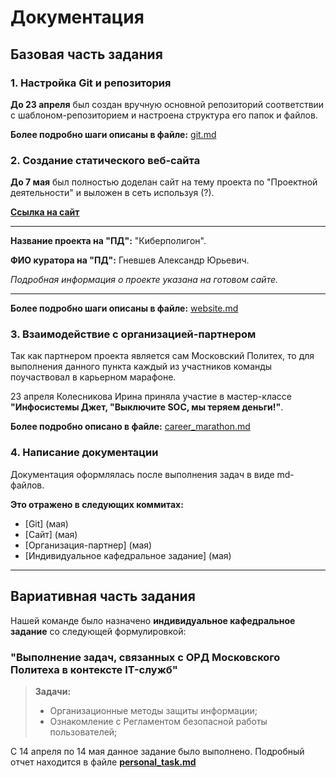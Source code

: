 # Документация

## Базовая часть задания

### 1. Настройка Git и репозитория
**До 23 апреля** был создан вручную основной репозиторий соответствии с шаблоном-репозиторием и настроена структура его папок и файлов.
 
**Более подробно шаги описаны в файле:** [git.md](git.md)

### 2. Создание статического веб-сайта
**До 7 мая** был полностью доделан сайт на тему проекта по 
"Проектной деятельности" и выложен в сеть используя (?).

**[Ссылка на сайт](https://kolesnikovairina412.github.io/praktica/#home)**

___
**Название проекта на "ПД":** "Киберполигон".

**ФИО куратора на "ПД":** Гневшев Александр Юрьевич.

_Подробная информация о проекте указана на готовом сайте._
___

**Более подробно шаги описаны в файле:** [website.md](website.md)

### 3. Взаимодействие с организацией-партнером

Так как партнером проекта является сам Московский Политех, то для выполнения данного пункта каждый из участников команды поучаствовал в карьерном марафоне.

23 апреля Колесникова Ирина приняла участие в мастер-классе **"Инфосистемы Джет, "Выключите SOC, мы теряем деньги!"**.



**Более подробно описано в файле:** [career_marathon.md](career_marathon.md)

### 4. Написание документации

Документация оформлялась после выполнения задач в виде md-файлов.

**Это отражено в следующих коммитах:**
- [Git] (мая)
- [Сайт] (мая)
- [Организация-партнер] (мая)
- [Индивидуальное кафедральное задание] (мая)

___

## Вариативная часть задания

Нашей команде было назначено **индивидуальное кафедральное задание** со следующей формулировкой:

### "Выполнение задач, связанных с ОРД Московского Политеха в контексте IT-служб"
> **Задачи:**
> - Организационные методы защиты информации;
> - Ознакомление с Регламентом безопасной работы пользователей;

С 14 апреля по 14 мая данное задание было выполнено. Подробный отчет находится в файле 
**[personal_task.md](personal_task.md)**
